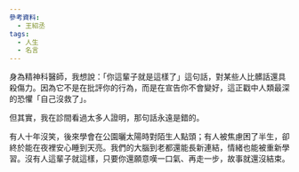 ```yaml
---
參考資料:
  - 王紹丞
tags:
  - 人生
  - 名言
---
```

身為精神科醫師，我想說：「你這輩子就是這樣了」這句話，對某些人比髒話還具殺傷力。因為它不是在批評你的行為，而是在宣告你不會變好，這正戳中人類最深的恐懼「自己沒救了」。

但其實，我在診間看過太多人證明，那句話永遠是錯的。

有人十年沒笑，後來學會在公園曬太陽時對陌生人點頭；有人被焦慮困了半生，卻終於能在夜裡安心睡到天亮。我們的大腦到老都還能長新連結，情緒也能被重新學習。沒有人這輩子就這樣，只要你還願意嘆一口氣、再走一步，故事就還沒結束。
